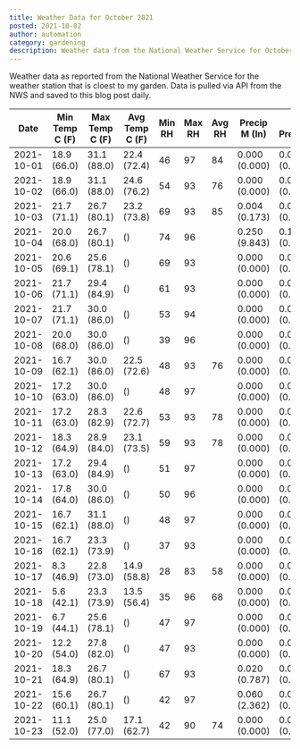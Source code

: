 ```yaml
---
title: Weather Data for October 2021
posted: 2021-10-02
author: automation
category: gardening
description: Weather data from the National Weather Service for October 2021
---
```


Weather data as reported from the National Weather Service for the weather station 
that is cloest to my garden. Data is pulled via API from the NWS and saved to this 
blog post daily.

|Date|Min Temp C (F)|Max Temp C (F)|Avg Temp C (F)|Min RH|Max RH|Avg RH|Precip M (In)|Avg Precip/Hr|
|---|---|---|---|---|---|---|---|---|
|2021-10-01|18.9 (66.0)|31.1 (88.0)|22.4 (72.4)|46|97|84|0.000 (0.000)|0.000 (0.000)|
|2021-10-02|18.9 (66.0)|31.1 (88.0)|24.6 (76.2)|54|93|76|0.000 (0.000)|0.000 (0.000)|
|2021-10-03|21.7 (71.1)|26.7 (80.1)|23.2 (73.8)|69|93|85|0.004 (0.173)|0.006 (0.006)|
|2021-10-04|20.0 (68.0)|26.7 (80.1)| ()|74|96||0.250 (9.843)|0.197 (0.197)|
|2021-10-05|20.6 (69.1)|25.6 (78.1)| ()|69|93||0.000 (0.000)|0.000 (0.000)|
|2021-10-06|21.7 (71.1)|29.4 (84.9)| ()|61|93||0.000 (0.000)|0.000 (0.000)|
|2021-10-07|21.7 (71.1)|30.0 (86.0)| ()|53|94||0.000 (0.000)|0.000 (0.000)|
|2021-10-08|20.0 (68.0)|30.0 (86.0)| ()|39|96||0.000 (0.000)|0.000 (0.000)|
|2021-10-09|16.7 (62.1)|30.0 (86.0)|22.5 (72.6)|48|93|76|0.000 (0.000)|0.000 (0.000)|
|2021-10-10|17.2 (63.0)|30.0 (86.0)| ()|48|97||0.000 (0.000)|0.000 (0.000)|
|2021-10-11|17.2 (63.0)|28.3 (82.9)|22.6 (72.7)|53|93|78|0.000 (0.000)|0.000 (0.000)|
|2021-10-12|18.3 (64.9)|28.9 (84.0)|23.1 (73.5)|59|93|78|0.000 (0.000)|0.000 (0.000)|
|2021-10-13|17.2 (63.0)|29.4 (84.9)| ()|51|97||0.000 (0.000)|0.000 (0.000)|
|2021-10-14|17.8 (64.0)|30.0 (86.0)| ()|50|96||0.000 (0.000)|0.000 (0.000)|
|2021-10-15|16.7 (62.1)|31.1 (88.0)| ()|48|97||0.000 (0.000)|0.000 (0.000)|
|2021-10-16|16.7 (62.1)|23.3 (73.9)| ()|37|93||0.000 (0.000)|0.000 (0.000)|
|2021-10-17|8.3 (46.9)|22.8 (73.0)|14.9 (58.8)|28|83|58|0.000 (0.000)|0.000 (0.000)|
|2021-10-18|5.6 (42.1)|23.3 (73.9)|13.5 (56.4)|35|96|68|0.000 (0.000)|0.000 (0.000)|
|2021-10-19|6.7 (44.1)|25.6 (78.1)| ()|47|97||0.000 (0.000)|0.000 (0.000)|
|2021-10-20|12.2 (54.0)|27.8 (82.0)| ()|47|93||0.000 (0.000)|0.000 (0.000)|
|2021-10-21|18.3 (64.9)|26.7 (80.1)| ()|67|93||0.020 (0.787)|0.021 (0.021)|
|2021-10-22|15.6 (60.1)|26.7 (80.1)| ()|42|97||0.060 (2.362)|0.047 (0.047)|
|2021-10-23|11.1 (52.0)|25.0 (77.0)|17.1 (62.7)|42|90|74|0.000 (0.000)|0.000 (0.000)|
